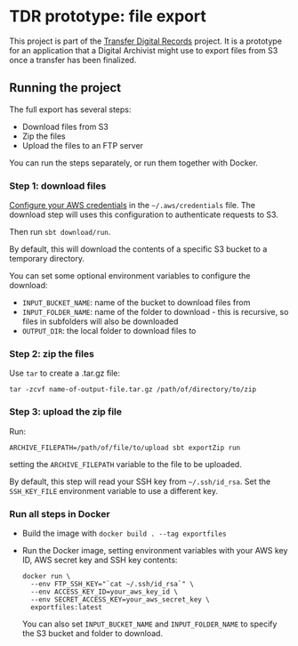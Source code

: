 # TDR prototype: file export

This project is part of the [Transfer Digital Records][tdr-docs] project. It is a prototype for an application that a
Digital Archivist might use to export files from S3 once a transfer has been finalized.

[tdr-docs]: https://github.com/nationalarchives/tdr-dev-documentation

## Running the project

The full export has several steps:

- Download files from S3
- Zip the files
- Upload the files to an FTP server

You can run the steps separately, or run them together with Docker.

### Step 1: download files

[Configure your AWS credentials][aws-cli-auth] in the `~/.aws/credentials` file. The download step will uses this
configuration to authenticate requests to S3.

Then run `sbt download/run`.

By default, this will download the contents of a specific S3 bucket to a temporary directory.

You can set some optional environment variables to configure the download:

- `INPUT_BUCKET_NAME`: name of the bucket to download files from
- `INPUT_FOLDER_NAME`: name of the folder to download - this is recursive, so files in subfolders will also be
  downloaded
- `OUTPUT_DIR`: the local folder to download files to

[aws-cli-auth]: https://docs.aws.amazon.com/cli/latest/userguide/cli-configure-files.html

### Step 2: zip the files

Use `tar` to create a .tar.gz file:

```
tar -zcvf name-of-output-file.tar.gz /path/of/directory/to/zip
```

### Step 3: upload the zip file

Run:

```
ARCHIVE_FILEPATH=/path/of/file/to/upload sbt exportZip run
```

setting the `ARCHIVE_FILEPATH` variable to the file to be uploaded.

By default, this step will read your SSH key from `~/.ssh/id_rsa`. Set the `SSH_KEY_FILE` environment variable to use a
different key.

### Run all steps in Docker

- Build the image with `docker build . --tag exportfiles`
- Run the Docker image, setting environment variables with your AWS key ID, AWS secret key and SSH key contents:

  ```
  docker run \
    --env FTP_SSH_KEY="`cat ~/.ssh/id_rsa`" \
    --env ACCESS_KEY_ID=your_aws_key_id \
    --env SECRET_ACCESS_KEY=your_aws_secret_key \
    exportfiles:latest
  ```

  You can also set `INPUT_BUCKET_NAME` and `INPUT_FOLDER_NAME` to specify the S3 bucket and folder to download.
